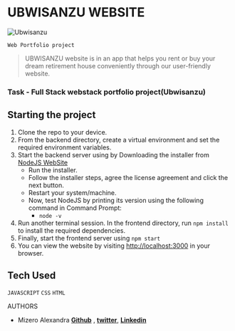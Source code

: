 # UBWISANZU WEBSITE
![Ubwisanzu](https://github.com/AL2002MI08/Portfolio-project)

 `Web Portfolio project`

>UBWISANZU website is in an app that helps you rent or buy your dream retirement house conveniently through our user-friendly website. 


### Task - Full Stack webstack portfolio project(Ubwisanzu)


## Starting the project

1. Clone the repo to your device.
2. From the backend directory, create a virtual environment and set the required environment variables.
3. Start the backend server using by Downloading the installer from [NodeJS WebSite](https://nodejs.org/en/)
    * Run the installer.
    * Follow the installer steps, agree the license agreement and click the next button.
    * Restart your system/machine.
    * Now, test NodeJS by printing its version using the following command in Command Prompt:
        * ` node -v `
4. Run another terminal session. In the frontend directory, run `npm install` to install the required dependencies.
5. Finally, start the frontend server using `npm start`
6. You can view the website by visiting [http://localhost:3000](http://localhost:3000) in your browser.

## Tech Used

`JAVASCRIPT` `CSS` `HTML` 

AUTHORS

* Mizero Alexandra **[Github](https://github.com/AL2002MI08)** , **[twitter](https://twitter.com/alexandramizero)**, **[Linkedin](https://www.linkedin.com/in/alexandramizero93/)**


